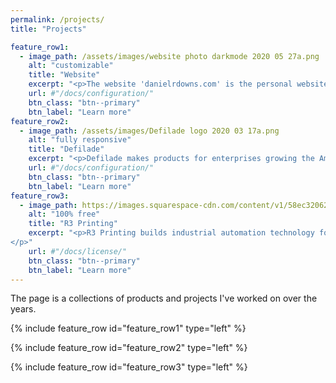 ```yaml
---
permalink: /projects/
title: "Projects"

feature_row1:
  - image_path: /assets/images/website photo darkmode 2020 05 27a.png
    alt: "customizable"
    title: "Website"
    excerpt: "<p>The website 'danielrdowns.com' is the personal website of Dan Downs.</p>"
    url: #"/docs/configuration/"
    btn_class: "btn--primary"
    btn_label: "Learn more"
feature_row2:    
  - image_path: /assets/images/Defilade logo 2020 03 17a.png
    alt: "fully responsive"
    title: "Defilade"
    excerpt: "<p>Defilade makes products for enterprises growing the American defense industrial base.</p>"
    url: #"/docs/configuration/"
    btn_class: "btn--primary"
    btn_label: "Learn more"
feature_row3:
  - image_path: https://images.squarespace-cdn.com/content/v1/58ec32062994cac6dfa5b5bd/1558538897144-ACLUYHIO4GRHCHFS75M6/ke17ZwdGBToddI8pDm48kIrRZUVcC0ydPBoJ-vJDX3F7gQa3H78H3Y0txjaiv_0fDoOvxcdMmMKkDsyUqMSsMWxHk725yiiHCCLfrh8O1z5QPOohDIaIeljMHgDF5CVlOqpeNLcJ80NK65_fV7S1UVt6WkJ83i6aDidGuykPx6hA-aOxH-GPaD-yoLvaOoyNbSexTd1-frD7527z4SM9QQ/R3_logo_icon_solid_indigo.png
    alt: "100% free"
    title: "R3 Printing"
    excerpt: "<p>R3 Printing builds industrial automation technology for the 3D-printed, manufactured-on-demand future.
</p>"
    url: #"/docs/license/"
    btn_class: "btn--primary"
    btn_label: "Learn more"  
---
```


The page is a collections of products and projects I've worked on over the years. 

{% include feature_row id="feature_row1" type="left" %}

{% include feature_row id="feature_row2" type="left" %}

{% include feature_row id="feature_row3" type="left" %}



